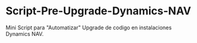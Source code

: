 # Script-Pre-Upgrade-Dynamics-NAV
Mini Script para "Automatizar" Upgrade de codigo en instalaciones Dynamics NAV.
